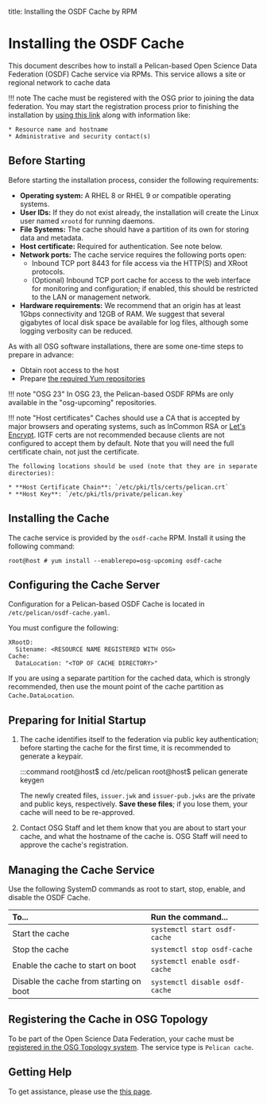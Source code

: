 title: Installing the OSDF Cache by RPM

Installing the OSDF Cache
=========================

This document describes how to install a Pelican-based Open Science Data Federation (OSDF) Cache service via RPMs.
This service allows a site or regional network to cache data 

!!! note
    The cache must be registered with the OSG prior to joining the data federation.
    You may start the registration process prior to finishing the installation by [using this link](#registering-the-cache) 
    along with information like:

    * Resource name and hostname
    * Administrative and security contact(s)


Before Starting
---------------

Before starting the installation process, consider the following requirements:

* __Operating system:__ A RHEL 8 or RHEL 9 or compatible operating systems.
* __User IDs:__ If they do not exist already, the installation will create the Linux user named `xrootd` for running daemons.
* __File Systems:__ The cache should have a partition of its own for storing data and metadata.
* __Host certificate:__ Required for authentication.  See note below.
* __Network ports:__ The cache service requires the following ports open:
  * Inbound TCP port 8443 for file access via the HTTP(S) and XRoot protocols.
  * (Optional) Inbound TCP port cache for access to the web interface for monitoring and configuration;
    if enabled, this should be restricted to the LAN or management network.
* __Hardware requirements:__ We recommend that an origin has at least 1Gbps connectivity and 12GB of RAM.
  We suggest that several gigabytes of local disk space be available for log files,
  although some logging verbosity can be reduced.

As with all OSG software installations, there are some one-time steps to prepare in advance:

* Obtain root access to the host
* Prepare [the required Yum repositories](../../common/yum.md)


!!! note "OSG 23"
    In OSG 23, the Pelican-based OSDF RPMs are only available in the "osg-upcoming" repositories.

!!! note "Host certificates"
    Caches should use a CA that is accepted by major browsers and operating systems,
    such as InCommon RSA or [Let's Encrypt](../../security/host-certs/lets-encrypt).
    IGTF certs are not recommended because clients are not configured to accept them by default.
    Note that you will need the full certificate chain, not just the certificate.

    The following locations should be used (note that they are in separate directories):
    
    * **Host Certificate Chain**: `/etc/pki/tls/certs/pelican.crt`
    * **Host Key**: `/etc/pki/tls/private/pelican.key`


Installing the Cache
--------------------

The cache service is provided by the `osdf-cache` RPM.
Install it using the following command:


```console
root@host # yum install --enablerepo=osg-upcoming osdf-cache
```


Configuring the Cache Server
----------------------------

Configuration for a Pelican-based OSDF Cache is located in `/etc/pelican/osdf-cache.yaml`.

You must configure the following:
```
XRootD:
  Sitename: <RESOURCE NAME REGISTERED WITH OSG>
Cache:
  DataLocation: "<TOP OF CACHE DIRECTORY>"
```

If you are using a separate partition for the cached data, which is strongly recommended,
then use the mount point of the cache partition as `Cache.DataLocation`.


Preparing for Initial Startup
-----------------------------

1.  The cache identifies itself to the federation via public key authentication;
before starting the cache for the first time, it is recommended to generate a keypair.

    :::command
    root@host$ cd /etc/pelican
    root@host$ pelican generate keygen


    The newly created files, `issuer.jwk` and `issuer-pub.jwks` are the private and public keys, respectively.
    **Save these files**; if you lose them, your cache will need to be re-approved.

1.  Contact OSG Staff and let them know that you are about to start your cache,
    and what the hostname of the cache is.
    OSG Staff will need to approve the cache's registration.


Managing the Cache Service
---------------------------
Use the following SystemD commands as root to start, stop, enable, and disable the OSDF Cache.

| To...                                    | Run the command...                 |
| :--------------------------------------- | :--------------------------------- |
| Start the cache                          | `systemctl start osdf-cache`       |
| Stop the cache                           | `systemctl stop osdf-cache`        |
| Enable the cache to start on boot        | `systemctl enable osdf-cache`      |
| Disable the cache from starting on boot  | `systemctl disable osdf-cache`     |


Registering the Cache in OSG Topology
-------------------------------------
To be part of the Open Science Data Federation, your cache must be
[registered in the OSG Topology system](../../common/registration.md).
The service type is `Pelican cache`.


Getting Help
------------
To get assistance, please use the [this page](../../common/help.md).
